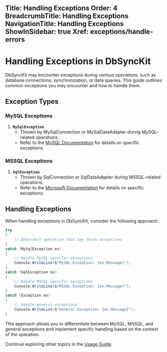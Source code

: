 ﻿﻿Title: Handling Exceptions
Order: 4
BreadcrumbTitle: Handling Exceptions
NavigationTitle: Handling Exceptions
ShowInSidebar: true
Xref: exceptions/handle-errors
---

# Handling Exceptions in DbSyncKit

DbSyncKit may encounter exceptions during various operations, such as database connections, synchronization, or data queries. This guide outlines common exceptions you may encounter and how to handle them.

## Exception Types

### MySQL Exceptions

1. **`MySqlException`**
   - Thrown by MySqlConnection or MySqlDataAdapter during MySQL-related operations.
   - Refer to the [MySQL Documentation](https://dev.mysql.com/doc/connector-net/en/) for details on specific exceptions.

### MSSQL Exceptions

1. **`SqlException`**
   - Thrown by SqlConnection or SqlDataAdapter during MSSQL-related operations.
   - Refer to the [Microsoft Documentation](https://docs.microsoft.com/en-us/dotnet/api/system.data.sqlclient.sqlexception) for details on specific exceptions.

## Handling Exceptions

When handling exceptions in DbSyncKit, consider the following approach:

```csharp
try
{
    // DbSyncKit operation that may throw exceptions
}
catch (MySqlException ex)
{
    // Handle MySQL-specific exceptions
    Console.WriteLine($"MySQL Exception: {ex.Message}");
}
catch (SqlException ex)
{
    // Handle MSSQL-specific exceptions
    Console.WriteLine($"MSSQL Exception: {ex.Message}");
}
catch (Exception ex)
{
    // Handle general exceptions
    Console.WriteLine($"General Exception: {ex.Message}");
}
```

This approach allows you to differentiate between MySQL, MSSQL, and general exceptions and implement specific handling based on the context of the operation.

Continue exploring other topics in the [Usage Guide](xref:usage).